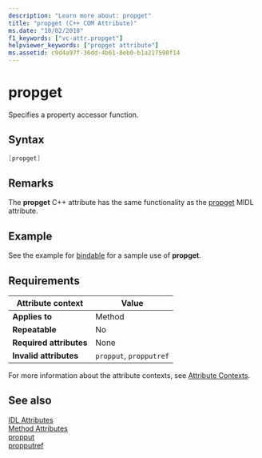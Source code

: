 ```yaml
---
description: "Learn more about: propget"
title: "propget (C++ COM Attribute)"
ms.date: "10/02/2018"
f1_keywords: ["vc-attr.propget"]
helpviewer_keywords: ["propget attribute"]
ms.assetid: c9d4a97f-36dd-4b61-8eb0-b1a217598f14
---
```

# propget

Specifies a property accessor function.

## Syntax

```cpp
[propget]
```

## Remarks

The **propget** C++ attribute has the same functionality as the [propget](/windows/win32/Midl/propget) MIDL attribute.

## Example

See the example for [bindable](bindable.md) for a sample use of **propget**.

## Requirements

| Attribute context | Value |
|-|-|
|**Applies to**|Method|
|**Repeatable**|No|
|**Required attributes**|None|
|**Invalid attributes**|`propput`, `propputref`|

For more information about the attribute contexts, see [Attribute Contexts](cpp-attributes-com-net.md#contexts).

## See also

[IDL Attributes](idl-attributes.md)<br/>
[Method Attributes](method-attributes.md)<br/>
[propput](propput.md)<br/>
[propputref](propputref.md)
